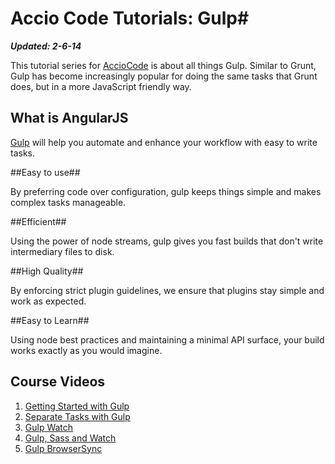 # Accio Code Tutorials: Gulp#

***Updated: 2-6-14***

This tutorial series for [AccioCode](https://www.youtube.com/user/CDPAdvertising "Accio Code on YouTube") is about all things Gulp. Similar to Grunt, Gulp has become increasingly popular for doing the same tasks that Grunt does, but in a more JavaScript friendly way.

## What is AngularJS ##
[Gulp](http://gulpjs.com "Gulp Website") will help you automate and enhance your workflow with easy to write tasks.

##Easy to use##

By preferring code over configuration, gulp keeps things simple and makes complex tasks manageable.

##Efficient##

Using the power of node streams, gulp gives you fast builds that don't write intermediary files to disk.

##High Quality##

By enforcing strict plugin guidelines, we ensure that plugins stay simple and work as expected.

##Easy to Learn##

Using node best practices and maintaining a minimal API surface, your build works exactly as you would imagine.
## Course Videos ##
1. [Getting Started with Gulp](https://www.youtube.com/watch?v=OwSySiu5yzs "Getting Started with Gulp")
2. [Separate Tasks with Gulp](http://youtu.be/a8DTWIlD3nA "Separate Tasks with Gulp")
3. [Gulp Watch](http://youtu.be/wQ30KcWzz3M "Gulp Watch")
4. [Gulp, Sass and Watch](http://youtu.be/XIzpIvhAbLM "Gulp, Sass and Watch")
5. [Gulp BrowserSync](https://www.youtube.com/watch?v=2Z5F-i_YmsQ "Gulp Browser Sync")